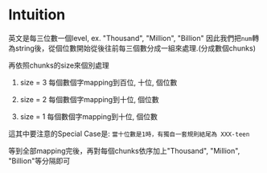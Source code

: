 # Intuition

英文是每三位數一個level, ex. "Thousand", "Million", "Billion"
因此我們把`num`轉為string後，從個位數開始從後往前每三個數分成一組來處理.(分成數個chunks)

再依照chunks的size來個別處理

1. size = 3
每個數個字mapping到百位, 十位, 個位數

2. size = 2
每個數個字mapping到十位, 個位數

3. size = 1
每個數個字mapping到十位, 個位數

這其中要注意的Special Case是:
`當十位數是1時，有獨自一套規則結尾為 XXX-teen`

等到全部mapping完後，再對每個chunks依序加上"Thousand", "Million", "Billion"等分隔即可